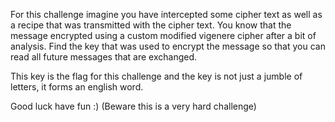 For this challenge imagine you have intercepted some cipher text as well as a recipe that was transmitted with the cipher text.  You know that the message encrypted using a custom modified vigenere cipher after a bit of analysis. Find the key that was used to encrypt the message so that you can read all future messages that are exchanged. 

This key is the flag for this challenge and the key is not just a jumble of letters, it forms an english word. 



Good luck have fun :)  (Beware this is a very hard challenge)